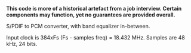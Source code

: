 **This code is more of a historical artefact from a job interview. Certain components may function, yet no guarantees are provided overall.**

S/PDIF to PCM converter, with band equalizer in-between.

Input clock is 384xFs (Fs - samples freq) = 18.432 MHz. Samples are 48 kHz, 24 bits.
